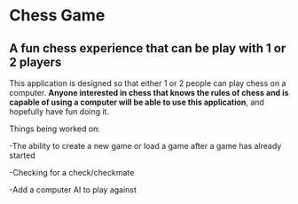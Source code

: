 # Chess Game

## A fun chess experience that can be play with 1 or 2 players

This application is designed so that either 1 or 2 people can play chess on a computer.
**Anyone interested in chess that knows the rules of chess and is capable of using a computer will be able to
use this application**, and hopefully have fun doing it.

Things being worked on:

-The ability to create a new game or load a game after a game has already started

-Checking for a check/checkmate

-Add a computer AI to play against


